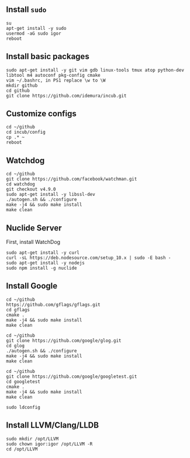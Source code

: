 ## Install `sudo`
```
su
apt-get install -y sudo
usermod -aG sudo igor
reboot
```

## Install basic packages
```
sudo apt-get install -y git vim gdb linux-tools tmux atop python-dev libtool m4 autoconf pkg-config cmake
vim ~/.bashrc, in PS1 replace \w to \W
mkdir github
cd github
git clone https://github.com/idemura/incub.git
```

## Customize configs
```
cd ~/github
cd incub/config
cp .* ~
reboot
```

## Watchdog
```
cd ~/github
git clone https://github.com/facebook/watchman.git
cd watchdog
git checkout v4.9.0
sudo apt-get install -y libssl-dev
./autogen.sh && ./configure
make -j4 && sudo make install
make clean
```

## Nuclide Server
First, install WatchDog
```
sudo apt-get install -y curl
curl -sL https://deb.nodesource.com/setup_10.x | sudo -E bash -
sudo apt-get install -y nodejs
sudo npm install -g nuclide
```

## Install Google
```
cd ~/github
https://github.com/gflags/gflags.git
cd gflags
cmake .
make -j4 && sudo make install
make clean

cd ~/github
git clone https://github.com/google/glog.git
cd glog
./autogen.sh && ./configure
make -j4 && sudo make install
make clean

cd ~/github
git clone https://github.com/google/googletest.git
cd googletest
cmake .
make -j4 && sudo make install
make clean

sudo ldconfig
```

## Install LLVM/Clang/LLDB
```
sudo mkdir /opt/LLVM
sudo chown igor:igor /opt/LLVM -R
cd /opt/LLVM
```
